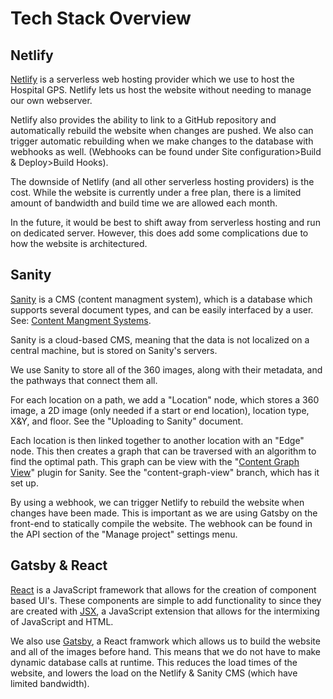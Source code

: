 # Tech Stack Overview

## Netlify

[Netlify](https://www.netlify.com/) is a serverless web hosting provider
which we use to host the Hospital GPS. Netlify lets us host the website
without needing to manage our own webserver.

Netlify also provides the ability to link to a GitHub repository and
automatically rebuild the website when changes are pushed. We also can
trigger automatic rebuilding when we make changes to the database with
webhooks as well. (Webhooks can be found under Site configuration\>Build
& Deploy\>Build Hooks).

The downside of Netlify (and all other serverless hosting providers) is
the cost. While the website is currently under a free plan, there is a
limited amount of bandwidth and build time we are allowed each month.

In the future, it would be best to shift away from serverless hosting
and run on dedicated server. However, this does add some complications
due to how the website is architectured.

## Sanity

[Sanity](https://www.sanity.io/) is a CMS (content managment system),
which is a database which supports several document types, and can be
easily interfaced by a user. See: [Content Mangment
Systems](https://en.wikipedia.org/wiki/Content_management_system).

Sanity is a cloud-based CMS, meaning that the data is not localized on a
central machine, but is stored on Sanity's servers.

We use Sanity to store all of the 360 images, along with their metadata,
and the pathways that connect them all.

For each location on a path, we add a "Location" node, which stores a
360 image, a 2D image (only needed if a start or end location), location
type, X\&Y, and floor. See the "Uploading to Sanity" document.

Each location is then linked together to another location with an "Edge"
node. This then creates a graph that can be traversed with an algorithm
to find the optimal path. This graph can be view with the "[Content
Graph View](https://www.sanity.io/plugins/graph-view)" plugin for
Sanity. See the "content-graph-view" branch, which has it set up.

By using a webhook, we can trigger Netlify to rebuild the website when
changes have been made. This is important as we are using Gatsby on the
front-end to statically compile the website. The webhook can be found in
the API section of the "Manage project" settings menu.

## Gatsby & React

[React](https://react.dev/) is a JavaScript framework that allows for
the creation of component based UI's. These components are simple to add
functionality to since they are created with
[JSX](https://en.wikipedia.org/wiki/JSX_\(JavaScript\)), a JavaScript
extension that allows for the intermixing of JavaScript and HTML.

We also use [Gatsby](https://www.gatsbyjs.com/), a React framwork which
allows us to build the website and all of the images before hand. This
means that we do not have to make dynamic database calls at runtime.
This reduces the load times of the website, and lowers the load on the
Netlify & Sanity CMS (which have limited bandwidth).
